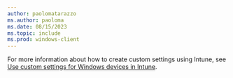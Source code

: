 ```yaml
---
author: paolomatarazzo
ms.author: paoloma
ms.date: 08/15/2023
ms.topic: include
ms.prod: windows-client
---
```


For more information about how to create custom settings using Intune, see [Use custom settings for Windows devices in Intune](/mem/intune/configuration/custom-settings-windows-10).